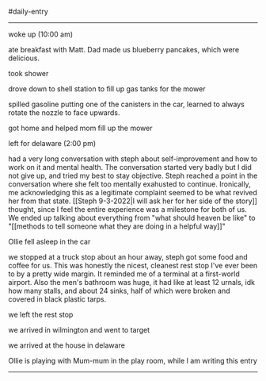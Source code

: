 #daily-entry

----

woke up (10:00 am)

ate breakfast with Matt.  Dad made us blueberry pancakes, which were delicious.

took shower

drove down to shell station to fill up gas tanks for the mower

spilled gasoline putting one of the canisters in the car, learned to always rotate the nozzle to face upwards.

got home and helped mom fill up the mower

left for delaware (2:00 pm)

had a very long conversation with steph about self-improvement and how to work on it and mental health.  The conversation started very badly but I did not give up, and tried my best to stay objective.  Steph reached a point in the conversation where she felt too mentally exahusted to continue.  Ironically, me acknowledging this as a legitimate complaint seemed to be what revived her from that state.  [[Steph 9-3-2022|I will ask her for her side of the story]] thought, since I feel the entire experience was a milestone for both of us.  We ended up talking about everything from "what should heaven be like" to "[[methods to tell someone what they are doing in a helpful way]]"

Ollie fell asleep in the car

we stopped at a truck stop about an hour away, steph got some food and coffee for us.  This was honestly the nicest, cleanest rest stop I've ever been to by a pretty wide margin.  It reminded me of a terminal at a first-world airport.  Also the men's bathroom was huge, it had like at least 12 urnals, idk how many stalls, and about 24 sinks, half of which were broken and covered in black plastic tarps.

we left the rest stop

we arrived in wilmington and went to target

we arrived at the house in delaware

Ollie is playing with Mum-mum in the play room, while I am writing this entry

-------

